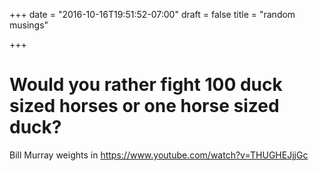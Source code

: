 +++
date = "2016-10-16T19:51:52-07:00"
draft = false
title = "random musings"

+++

# Would you rather fight 100 duck sized horses or one horse sized duck? 

Bill Murray weights in https://www.youtube.com/watch?v=THUGHEJjjGc
